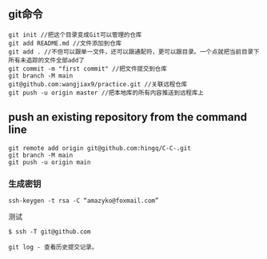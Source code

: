 ## git命令

```text
git init //把这个目录变成Git可以管理的仓库
git add README.md //文件添加到仓库
git add . //不但可以跟单一文件，还可以跟通配符，更可以跟目录。一个点就把当前目录下所有未追踪的文件全部add了 
git commit -m "first commit" //把文件提交到仓库
git branch -M main
git@github.com:wangjiax9/practice.git //关联远程仓库
git push -u origin master //把本地库的所有内容推送到远程库上
```

## push an existing repository from the command line

```
git remote add origin git@github.com:hingq/C-C-.git
git branch -M main
git push -u origin main
```

### 生成密钥

```text
ssh-keygen -t rsa -C “amazyko@foxmail.com”
```

测试

```
$ ssh -T git@github.com

```

```
git log - 查看历史提交记录。
```

